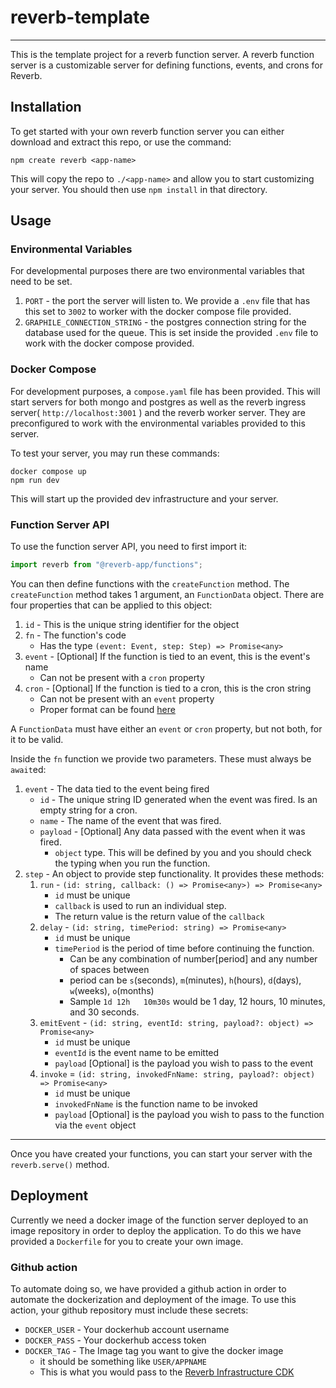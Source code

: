 # reverb-template

---

This is the template project for a reverb function server. A reverb function server is a customizable server for defining functions, events, and crons for Reverb.

## Installation

To get started with your own reverb function server you can either download and extract this repo, or use the command:

```
npm create reverb <app-name>
```

This will copy the repo to `./<app-name>` and allow you to start customizing your server. You should then use `npm install` in that directory.

## Usage

### Environmental Variables

For developmental purposes there are two environmental variables that need to be set.

1. `PORT` - the port the server will listen to. We provide a `.env` file that has this set to `3002` to worker with the docker compose file provided.
2. `GRAPHILE_CONNECTION_STRING` - the postgres connection string for the database used for the queue. This is set inside the provided `.env` file to work with the docker compose provided.

### Docker Compose

For development purposes, a `compose.yaml` file has been provided. This will start servers for both mongo and postgres as well as the reverb ingress server( `http://localhost:3001` ) and the reverb worker server. They are preconfigured to work with the environmental variables provided to this server.

To test your server, you may run these commands:

```
docker compose up
npm run dev
```

This will start up the provided dev infrastructure and your server.

### Function Server API

To use the function server API, you need to first import it:

```ts
import reverb from "@reverb-app/functions";
```

You can then define functions with the `createFunction` method. The `createFunction` method takes 1 argument, an `FunctionData` object. There are four properties that can be applied to this object:

1. `id` - This is the unique string identifier for the object
2. `fn` - The function's code
   - Has the type `(event: Event, step: Step) => Promise<any>`
3. `event` - [Optional] If the function is tied to an event, this is the event's name
   - Can not be present with a `cron` property
4. `cron` - [Optional] If the function is tied to a cron, this is the cron string
   - Can not be present with an `event` property
   - Proper format can be found [here](https://worker.graphile.org/docs/cron#crontab-format)

A `FunctionData` must have either an `event` or `cron` property, but not both, for it to be valid.

Inside the `fn` function we provide two parameters. These must always be `await`ed:

1. `event` - The data tied to the event being fired
   - `id` - The unique string ID generated when the event was fired. Is an empty string for a cron.
   - `name` - The name of the event that was fired.
   - `payload` - [Optional] Any data passed with the event when it was fired.
     - `object` type. This will be defined by you and you should check the typing when you run the function.
2. `step` - An object to provide step functionality. It provides these methods:
   1. `run` - `(id: string, callback: () => Promise<any>) => Promise<any>`
      - `id` must be unique
      - `callback` is used to run an individual step.
      - The return value is the return value of the `callback`
   2. `delay` - `(id: string, timePeriod: string) => Promise<any>`
      - `id` must be unique
      - `timePeriod` is the period of time before continuing the function.
        - Can be any combination of number[period] and any number of spaces between
        - period can be `s`(seconds), `m`(minutes), `h`(hours), `d`(days), `w`(weeks), `o`(months)
        - Sample `1d 12h   10m30s` would be 1 day, 12 hours, 10 minutes, and 30 seconds.
   3. `emitEvent` - `(id: string, eventId: string, payload?: object) => Promise<any>`
      - `id` must be unique
      - `eventId` is the event name to be emitted
      - `payload` [Optional] is the payload you wish to pass to the event
   4. `invoke` = `(id: string, invokedFnName: string, payload?: object) => Promise<any>`
      - `id` must be unique
      - `invokedFnName` is the function name to be invoked
      - `payload` [Optional] is the payload you wish to pass to the function via the `event` object

---

Once you have created your functions, you can start your server with the `reverb.serve()` method.

## Deployment

Currently we need a docker image of the function server deployed to an image repository in order to deploy the application. To do this we have provided a `Dockerfile` for you to create your own image.

### Github action

To automate doing so, we have provided a github action in order to automate the dockerization and deployment of the image. To use this action, your github repository must include these secrets:

- `DOCKER_USER` - Your dockerhub account username
- `DOCKER_PASS` - Your dockerhub access token
- `DOCKER_TAG` - The Image tag you want to give the docker image
  - it should be something like `USER/APPNAME`
  - This is what you would pass to the [Reverb Infrastructure CDK](https://github.com/2401-Team-6/reverb-infrastructure)
